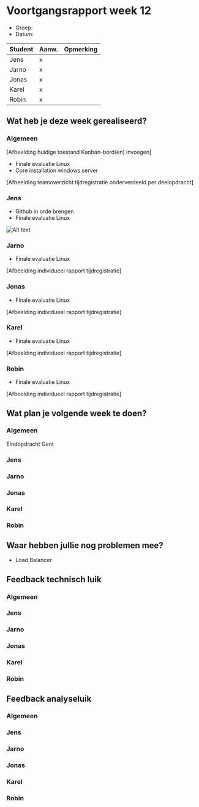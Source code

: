 # Voortgangsrapport week 12

* Groep:
* Datum:

| Student  | Aanw. | Opmerking |
| :---     | :---  | :---      |
| Jens |   x    |           |
| Jarno |   x    |           |
| Jonas |    x   |           |
| Karel |     x  |           |
| Robin |      x |           |

## Wat heb je deze week gerealiseerd?

### Algemeen

[Afbeelding huidige toestand Kanban-bord(en) invoegen]

* Finale evaluatie Linux
* Core installation windows server

[Afbeelding teamoverzicht tijdregistratie onderverdeeld per deelopdracht]

### Jens

* Github in orde brengen
* Finale evaluatie Linux

![Alt text](http://i.imgur.com/VQYA6Oy.png)

### Jarno

* Finale evaluatie Linux

[Afbeelding individueel rapport tijdregistratie]

### Jonas

* Finale evaluatie Linux

[Afbeelding individueel rapport tijdregistratie]

### Karel

* Finale evaluatie Linux

[Afbeelding individueel rapport tijdregistratie]

### Robin

* Finale evaluatie Linux

[Afbeelding individueel rapport tijdregistratie]


## Wat plan je volgende week te doen?

### Algemeen

Eindopdracht Gent

### Jens
### Jarno
### Jonas
### Karel
### Robin


## Waar hebben jullie nog problemen mee?

* Load Balancer

## Feedback technisch luik

### Algemeen

### Jens
### Jarno
### Jonas
### Karel
### Robin

## Feedback analyseluik

### Algemeen

### Jens
### Jarno
### Jonas
### Karel
### Robin

